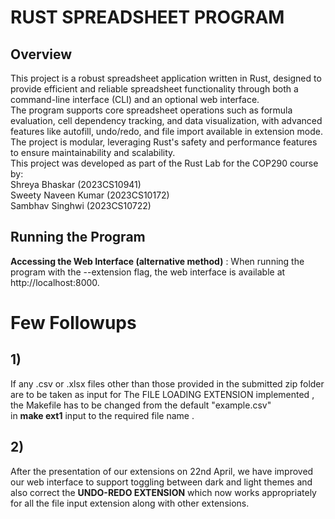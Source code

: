 # RUST SPREADSHEET PROGRAM #
## Overview ##

This project is a robust spreadsheet application written in Rust, designed to provide efficient and reliable spreadsheet functionality through both a command-line interface (CLI) and an optional web interface.   
The program supports core spreadsheet operations such as formula evaluation, cell dependency tracking, and data visualization, with advanced features like autofill, undo/redo, and file import available in extension mode.    
The project is modular, leveraging Rust's safety and performance features to ensure maintainability and scalability.   
This project was developed as part of the Rust Lab for the COP290 course by:              
Shreya Bhaskar (2023CS10941)   
Sweety Naveen Kumar (2023CS10172)   
Sambhav Singhwi (2023CS10722)     

## Running the Program
**Accessing the Web Interface (alternative method)** : When running the program with the --extension flag, the web interface is available at http://localhost:8000.

# Few Followups #
## 1) ## 
If any .csv or .xlsx files other than those provided in the submitted zip folder are to be taken as input for The FILE LOADING EXTENSION implemented , the Makefile has to be changed from the default "example.csv"   
in **make ext1** input to the required file name .
## 2) ##
After the presentation of our extensions on 22nd April, we have improved our web interface to support toggling between dark and light themes and also correct the **UNDO-REDO EXTENSION** which now works appropriately  
for all the file input extension along with other extensions.
